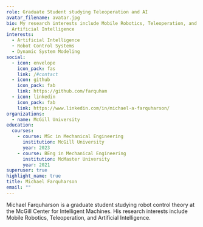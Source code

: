 ```yaml
---
role: Graduate Student studying Teleoperation and AI
avatar_filename: avatar.jpg
bio: My research interests include Mobile Robotics, Teleoperation, and
  Artificial Intelligence
interests:
  - Artificial Intelligence
  - Robot Control Systems
  - Dynamic System Modeling
social:
  - icon: envelope
    icon_pack: fas
    link: /#contact
  - icon: github
    icon_pack: fab
    link: https://github.com/farquham
  - icon: linkedin
    icon_pack: fab
    link: https://www.linkedin.com/in/michael-a-farquharson/
organizations:
  - name: McGill University
education:
  courses:
    - course: MSc in Mechanical Engineering
      institution: McGill University
      year: 2023
    - course: BEng in Mechanical Engineering
      institution: McMaster University
      year: 2021
superuser: true
highlight_name: true
title: Michael Farquharson
email: ""
---
```

Michael Farquharson is a graduate student studying robot control theory at the McGill Center for Intelligent Machines. His research interests include Mobile Robotics, Teleoperation, and Artificial Intelligence. 
